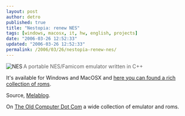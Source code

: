 ```yaml
---
layout: post
author: detro
published: true
title: "Nestopia: renew NES"
tags: [windows, macosx, it, hw, english, projects]
date: "2006-03-26 12:52:33"
updated: "2006-03-26 12:52:33"
permalink: /2006/03/26/nestopia-renew-nes/
---
```


<img src="http://www.melablog.it/uploads/nestopia.jpg" alt="NES" align="left" />
<blockquote>A portable NES/Famicom emulator written in C++</blockquote>
It's available for Windows and MacOSX and <a href="http://www.theoldcomputer.com/Libarary's/Emulation/NES/ROMs/NES_roms_summary.htm">here you can found a rich collection of roms</a>.

Source, <a href="http://www.melablog.it/post/1655/nestopia-il-vecchio-nintendo-su-mac-os">Melablog</a>.

On <a href="http://www.theoldcomputer.com/MainMenu.htm">The Old Computer Dot Com</a> a wide collection of emulator and roms.


